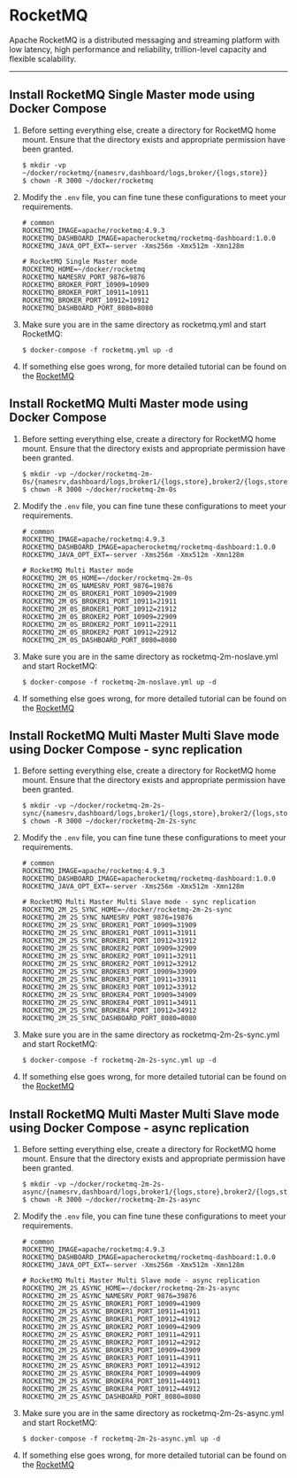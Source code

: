 # RocketMQ

Apache RocketMQ is a distributed messaging and streaming platform with low latency, high performance and reliability,
trillion-level capacity and flexible scalability.

---

## Install RocketMQ Single Master mode using Docker Compose

1. Before setting everything else, create a directory for RocketMQ home mount. Ensure that the directory exists and
   appropriate permission have been granted.

   ```shell
   $ mkdir -vp ~/docker/rocketmq/{namesrv,dashboard/logs,broker/{logs,store}}
   $ chown -R 3000 ~/docker/rocketmq
   ```

2. Modify the `.env` file, you can fine tune these configurations to meet your requirements.

   ```properties
   # common
   ROCKETMQ_IMAGE=apache/rocketmq:4.9.3
   ROCKETMQ_DASHBOARD_IMAGE=apacherocketmq/rocketmq-dashboard:1.0.0
   ROCKETMQ_JAVA_OPT_EXT=-server -Xms256m -Xmx512m -Xmn128m
   
   # RocketMQ Single Master mode
   ROCKETMQ_HOME=~/docker/rocketmq
   ROCKETMQ_NAMESRV_PORT_9876=9876
   ROCKETMQ_BROKER_PORT_10909=10909
   ROCKETMQ_BROKER_PORT_10911=10911
   ROCKETMQ_BROKER_PORT_10912=10912
   ROCKETMQ_DASHBOARD_PORT_8080=8080
   ```

3. Make sure you are in the same directory as rocketmq.yml and start RocketMQ:

   ```shell
   $ docker-compose -f rocketmq.yml up -d
   ```

4. If something else goes wrong, for more detailed tutorial can be found on
   the [RocketMQ](https://rocketmq.apache.org/)

## Install RocketMQ Multi Master mode using Docker Compose

1. Before setting everything else, create a directory for RocketMQ home mount. Ensure that the directory exists and
   appropriate permission have been granted.

   ```shell
   $ mkdir -vp ~/docker/rocketmq-2m-0s/{namesrv,dashboard/logs,broker1/{logs,store},broker2/{logs,store}}
   $ chown -R 3000 ~/docker/rocketmq-2m-0s
   ```

2. Modify the `.env` file, you can fine tune these configurations to meet your requirements.

   ```properties
   # common
   ROCKETMQ_IMAGE=apache/rocketmq:4.9.3
   ROCKETMQ_DASHBOARD_IMAGE=apacherocketmq/rocketmq-dashboard:1.0.0
   ROCKETMQ_JAVA_OPT_EXT=-server -Xms256m -Xmx512m -Xmn128m
   
   # RocketMQ Multi Master mode
   ROCKETMQ_2M_0S_HOME=~/docker/rocketmq-2m-0s
   ROCKETMQ_2M_0S_NAMESRV_PORT_9876=19876
   ROCKETMQ_2M_0S_BROKER1_PORT_10909=21909
   ROCKETMQ_2M_0S_BROKER1_PORT_10911=21911
   ROCKETMQ_2M_0S_BROKER1_PORT_10912=21912
   ROCKETMQ_2M_0S_BROKER2_PORT_10909=22909
   ROCKETMQ_2M_0S_BROKER2_PORT_10911=22911
   ROCKETMQ_2M_0S_BROKER2_PORT_10912=22912
   ROCKETMQ_2M_0S_DASHBOARD_PORT_8080=8080
   ```

3. Make sure you are in the same directory as rocketmq-2m-noslave.yml and start RocketMQ:

   ```shell
   $ docker-compose -f rocketmq-2m-noslave.yml up -d
   ```

4. If something else goes wrong, for more detailed tutorial can be found on
   the [RocketMQ](https://rocketmq.apache.org/)

## Install RocketMQ Multi Master Multi Slave mode using Docker Compose - sync replication

1. Before setting everything else, create a directory for RocketMQ home mount. Ensure that the directory exists and
   appropriate permission have been granted.

   ```shell
   $ mkdir -vp ~/docker/rocketmq-2m-2s-sync/{namesrv,dashboard/logs,broker1/{logs,store},broker2/{logs,store},broker3/{logs,store},broker4/{logs,store}}
   $ chown -R 3000 ~/docker/rocketmq-2m-2s-sync
   ```

2. Modify the `.env` file, you can fine tune these configurations to meet your requirements.

   ```properties
   # common
   ROCKETMQ_IMAGE=apache/rocketmq:4.9.3
   ROCKETMQ_DASHBOARD_IMAGE=apacherocketmq/rocketmq-dashboard:1.0.0
   ROCKETMQ_JAVA_OPT_EXT=-server -Xms256m -Xmx512m -Xmn128m
   
   # RocketMQ Multi Master Multi Slave mode - sync replication
   ROCKETMQ_2M_2S_SYNC_HOME=~/docker/rocketmq-2m-2s-sync
   ROCKETMQ_2M_2S_SYNC_NAMESRV_PORT_9876=19876
   ROCKETMQ_2M_2S_SYNC_BROKER1_PORT_10909=31909
   ROCKETMQ_2M_2S_SYNC_BROKER1_PORT_10911=31911
   ROCKETMQ_2M_2S_SYNC_BROKER1_PORT_10912=31912
   ROCKETMQ_2M_2S_SYNC_BROKER2_PORT_10909=32909
   ROCKETMQ_2M_2S_SYNC_BROKER2_PORT_10911=32911
   ROCKETMQ_2M_2S_SYNC_BROKER2_PORT_10912=32912
   ROCKETMQ_2M_2S_SYNC_BROKER3_PORT_10909=33909
   ROCKETMQ_2M_2S_SYNC_BROKER3_PORT_10911=33911
   ROCKETMQ_2M_2S_SYNC_BROKER3_PORT_10912=33912
   ROCKETMQ_2M_2S_SYNC_BROKER4_PORT_10909=34909
   ROCKETMQ_2M_2S_SYNC_BROKER4_PORT_10911=34911
   ROCKETMQ_2M_2S_SYNC_BROKER4_PORT_10912=34912
   ROCKETMQ_2M_2S_SYNC_DASHBOARD_PORT_8080=8080
   ```

3. Make sure you are in the same directory as rocketmq-2m-2s-sync.yml and start RocketMQ:

   ```shell
   $ docker-compose -f rocketmq-2m-2s-sync.yml up -d
   ```

4. If something else goes wrong, for more detailed tutorial can be found on
   the [RocketMQ](https://rocketmq.apache.org/)

## Install RocketMQ Multi Master Multi Slave mode using Docker Compose - async replication

1. Before setting everything else, create a directory for RocketMQ home mount. Ensure that the directory exists and
   appropriate permission have been granted.

   ```shell
   $ mkdir -vp ~/docker/rocketmq-2m-2s-async/{namesrv,dashboard/logs,broker1/{logs,store},broker2/{logs,store},broker3/{logs,store},broker4/{logs,store}}
   $ chown -R 3000 ~/docker/rocketmq-2m-2s-async
   ```

2. Modify the `.env` file, you can fine tune these configurations to meet your requirements.

   ```properties
   # common
   ROCKETMQ_IMAGE=apache/rocketmq:4.9.3
   ROCKETMQ_DASHBOARD_IMAGE=apacherocketmq/rocketmq-dashboard:1.0.0
   ROCKETMQ_JAVA_OPT_EXT=-server -Xms256m -Xmx512m -Xmn128m
   
   # RocketMQ Multi Master Multi Slave mode - async replication
   ROCKETMQ_2M_2S_ASYNC_HOME=~/docker/rocketmq-2m-2s-async
   ROCKETMQ_2M_2S_ASYNC_NAMESRV_PORT_9876=39876
   ROCKETMQ_2M_2S_ASYNC_BROKER1_PORT_10909=41909
   ROCKETMQ_2M_2S_ASYNC_BROKER1_PORT_10911=41911
   ROCKETMQ_2M_2S_ASYNC_BROKER1_PORT_10912=41912
   ROCKETMQ_2M_2S_ASYNC_BROKER2_PORT_10909=42909
   ROCKETMQ_2M_2S_ASYNC_BROKER2_PORT_10911=42911
   ROCKETMQ_2M_2S_ASYNC_BROKER2_PORT_10912=42912
   ROCKETMQ_2M_2S_ASYNC_BROKER3_PORT_10909=43909
   ROCKETMQ_2M_2S_ASYNC_BROKER3_PORT_10911=43911
   ROCKETMQ_2M_2S_ASYNC_BROKER3_PORT_10912=43912
   ROCKETMQ_2M_2S_ASYNC_BROKER4_PORT_10909=44909
   ROCKETMQ_2M_2S_ASYNC_BROKER4_PORT_10911=44911
   ROCKETMQ_2M_2S_ASYNC_BROKER4_PORT_10912=44912
   ROCKETMQ_2M_2S_ASYNC_DASHBOARD_PORT_8080=8080
   ```

3. Make sure you are in the same directory as rocketmq-2m-2s-async.yml and start RocketMQ:

   ```shell
   $ docker-compose -f rocketmq-2m-2s-async.yml up -d
   ```

4. If something else goes wrong, for more detailed tutorial can be found on
   the [RocketMQ](https://rocketmq.apache.org/)